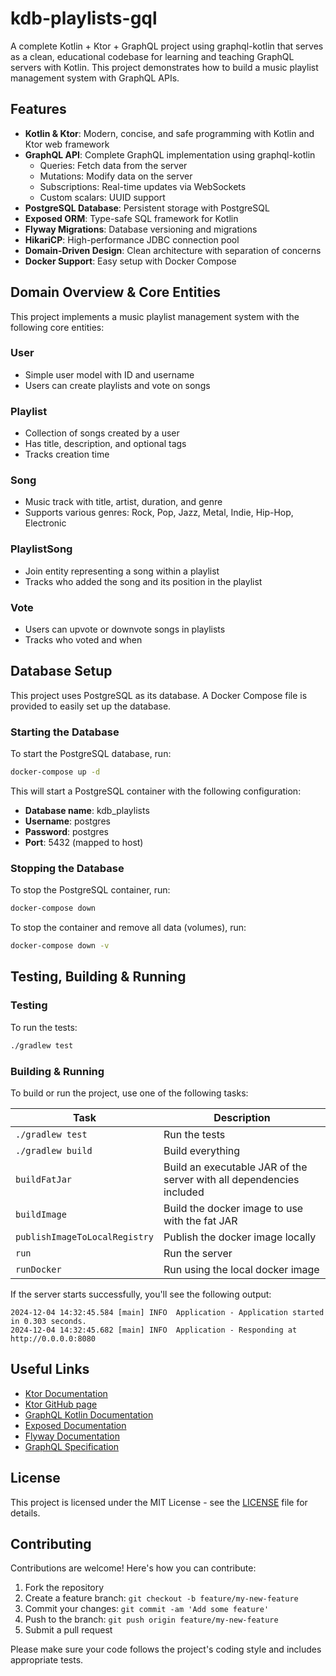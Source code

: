 # kdb-playlists-gql

A complete Kotlin + Ktor + GraphQL project using graphql-kotlin that serves as a clean, educational codebase for learning and teaching GraphQL servers with Kotlin. This project demonstrates how to build a music playlist management system with GraphQL APIs.

## Features

- **Kotlin & Ktor**: Modern, concise, and safe programming with Kotlin and Ktor web framework
- **GraphQL API**: Complete GraphQL implementation using graphql-kotlin
  - Queries: Fetch data from the server
  - Mutations: Modify data on the server
  - Subscriptions: Real-time updates via WebSockets
  - Custom scalars: UUID support
- **PostgreSQL Database**: Persistent storage with PostgreSQL
- **Exposed ORM**: Type-safe SQL framework for Kotlin
- **Flyway Migrations**: Database versioning and migrations
- **HikariCP**: High-performance JDBC connection pool
- **Domain-Driven Design**: Clean architecture with separation of concerns
- **Docker Support**: Easy setup with Docker Compose

## Domain Overview & Core Entities

This project implements a music playlist management system with the following core entities:

### User
- Simple user model with ID and username
- Users can create playlists and vote on songs

### Playlist
- Collection of songs created by a user
- Has title, description, and optional tags
- Tracks creation time

### Song
- Music track with title, artist, duration, and genre
- Supports various genres: Rock, Pop, Jazz, Metal, Indie, Hip-Hop, Electronic

### PlaylistSong
- Join entity representing a song within a playlist
- Tracks who added the song and its position in the playlist

### Vote
- Users can upvote or downvote songs in playlists
- Tracks who voted and when

## Database Setup

This project uses PostgreSQL as its database. A Docker Compose file is provided to easily set up the database.

### Starting the Database

To start the PostgreSQL database, run:

```bash
docker-compose up -d
```

This will start a PostgreSQL container with the following configuration:
- **Database name**: kdb_playlists
- **Username**: postgres
- **Password**: postgres
- **Port**: 5432 (mapped to host)

### Stopping the Database

To stop the PostgreSQL container, run:

```bash
docker-compose down
```

To stop the container and remove all data (volumes), run:

```bash
docker-compose down -v
```

## Testing, Building & Running

### Testing

To run the tests:

```bash
./gradlew test
```

### Building & Running

To build or run the project, use one of the following tasks:

| Task                          | Description                                                          |
|-------------------------------|----------------------------------------------------------------------|
| `./gradlew test`              | Run the tests                                                        |
| `./gradlew build`             | Build everything                                                     |
| `buildFatJar`                 | Build an executable JAR of the server with all dependencies included |
| `buildImage`                  | Build the docker image to use with the fat JAR                       |
| `publishImageToLocalRegistry` | Publish the docker image locally                                     |
| `run`                         | Run the server                                                       |
| `runDocker`                   | Run using the local docker image                                     |

If the server starts successfully, you'll see the following output:

```
2024-12-04 14:32:45.584 [main] INFO  Application - Application started in 0.303 seconds.
2024-12-04 14:32:45.682 [main] INFO  Application - Responding at http://0.0.0.0:8080
```

## Useful Links

- [Ktor Documentation](https://ktor.io/docs/home.html)
- [Ktor GitHub page](https://github.com/ktorio/ktor)
- [GraphQL Kotlin Documentation](https://expediagroup.github.io/graphql-kotlin/)
- [Exposed Documentation](https://github.com/JetBrains/Exposed)
- [Flyway Documentation](https://flywaydb.org/documentation/)
- [GraphQL Specification](https://spec.graphql.org/)

## License

This project is licensed under the MIT License - see the [LICENSE](LICENSE.md) file for details.

## Contributing

Contributions are welcome! Here's how you can contribute:

1. Fork the repository
2. Create a feature branch: `git checkout -b feature/my-new-feature`
3. Commit your changes: `git commit -am 'Add some feature'`
4. Push to the branch: `git push origin feature/my-new-feature`
5. Submit a pull request

Please make sure your code follows the project's coding style and includes appropriate tests.
